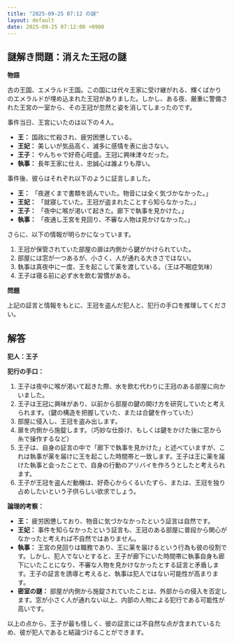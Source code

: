 ```yaml
---
title: "2025-09-25 07:12 の謎"
layout: default
date: 2025-09-25 07:12:00 +0900
---
```

## 謎解き問題：消えた王冠の謎

**物語**

古の王国、エメラルド王国。この国には代々王家に受け継がれる、輝くばかりのエメラルドが埋め込まれた王冠がありました。しかし、ある夜、厳重に警備された王宮の一室から、その王冠が忽然と姿を消してしまったのです。

事件当日、王宮にいたのは以下の４人。

*   **王：** 国政に忙殺され、疲労困憊している。
*   **王妃：** 美しいが気品高く、滅多に感情を表に出さない。
*   **王子：** やんちゃで好奇心旺盛。王冠に興味津々だった。
*   **執事：** 長年王家に仕え、忠誠心は誰よりも厚い。

事件後、彼らはそれぞれ以下のように証言しました。

*   **王：** 「夜遅くまで書類を読んでいた。物音には全く気づかなかった。」
*   **王妃：** 「就寝していた。王冠が盗まれたことすら知らなかった。」
*   **王子：** 「夜中に喉が渇いて起きた。廊下で執事を見かけた。」
*   **執事：** 「夜通し王宮を見回り、不審な人物は見かけなかった。」

さらに、以下の情報が明らかになっています。

1.  王冠が保管されていた部屋の扉は内側から鍵がかけられていた。
2.  部屋には窓が一つあるが、小さく、人が通れる大きさではない。
3.  執事は真夜中に一度、王を起こして薬を渡している。（王は不眠症気味）
4.  王子は寝る前に必ず水を飲む習慣がある。

**問題**

上記の証言と情報をもとに、王冠を盗んだ犯人と、犯行の手口を推理してください。

## 解答

**犯人：王子**

**犯行の手口：**

1.  王子は夜中に喉が渇いて起きた際、水を飲む代わりに王冠のある部屋に向かいました。
2.  王子は王冠に興味があり、以前から部屋の鍵の開け方を研究していたと考えられます。（鍵の構造を把握していた、または合鍵を作っていた）
3.  部屋に侵入し、王冠を盗み出します。
4.  扉を内側から施錠します。（巧妙な仕掛け、もしくは鍵をかけた後に窓から糸で操作するなど）
5.  王子は、自身の証言の中で「廊下で執事を見かけた」と述べていますが、これは執事が薬を届けに王を起こした時間帯と一致します。王子は王に薬を届けた執事と会ったことで、自身の行動のアリバイを作ろうとしたと考えられます。
6.  王子が王冠を盗んだ動機は、好奇心からくるいたずら、または、王冠を独り占めしたいという子供らしい欲求でしょう。

**論理的考察：**

*   **王：** 疲労困憊しており、物音に気づかなかったという証言は自然です。
*   **王妃：** 事件を知らなかったという証言も、王冠のある部屋に普段から関心がなかったと考えれば不自然ではありません。
*   **執事：** 王宮の見回りは職務であり、王に薬を届けるという行為も彼の役割です。しかし、犯人でないとすると、王子が廊下にいた時間帯に執事自身も廊下にいたことになり、不審な人物を見かけなかったとする証言と矛盾します。王子の証言を誘導と考えると、執事は犯人ではない可能性が高まります。
*   **密室の謎：** 部屋が内側から施錠されていたことは、外部からの侵入を否定します。窓が小さく人が通れない以上、内部の人物による犯行である可能性が高いです。

以上の点から、王子が最も怪しく、彼の証言には不自然な点が含まれているため、彼が犯人であると結論づけることができます。
